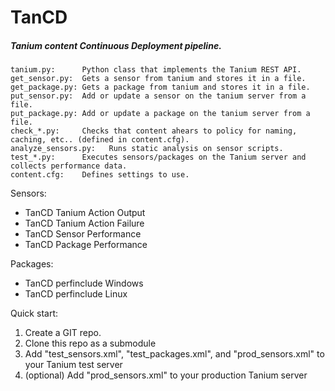 # TanCD
##### Tanium content Continuous Deployment pipeline.

```
tanium.py:      Python class that implements the Tanium REST API.
get_sensor.py:  Gets a sensor from tanium and stores it in a file.
get_package.py: Gets a package from tanium and stores it in a file.
put_sensor.py:  Add or update a sensor on the tanium server from a file.
put_package.py: Add or update a package on the tanium server from a file.
check_*.py:     Checks that content ahears to policy for naming, caching, etc.. (defined in content.cfg).
analyze_sensors.py:   Runs static analysis on sensor scripts.
test_*.py:      Executes sensors/packages on the Tanium server and collects performance data.
content.cfg:    Defines settings to use.
```

Sensors:
- TanCD Tanium Action Output
- TanCD Tanium Action Failure
- TanCD Sensor Performance
- TanCD Package Performance

Packages:
- TanCD perfinclude Windows
- TanCD perfinclude Linux

Quick start:
1.  Create a GIT repo.
2.  Clone this repo as a submodule
3.  Add "test_sensors.xml", "test_packages.xml", and "prod_sensors.xml" to your Tanium test server
4.  (optional) Add "prod_sensors.xml" to your production Tanium server

